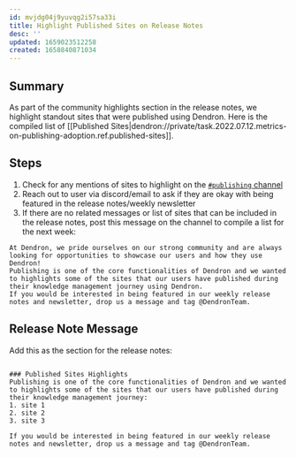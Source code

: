 ```yaml
---
id: mvjdg04j9yuvqg2i57sa33i
title: Highlight Published Sites on Release Notes
desc: ''
updated: 1659023512258
created: 1658840871034
---
```

## Summary
As part of the community highlights section in the release notes, we highlight standout sites that were published using Dendron. Here is the compiled list of [[Published Sites|dendron://private/task.2022.07.12.metrics-on-publishing-adoption.ref.published-sites]]. 

## Steps
1. Check for any mentions of sites to highlight on the [`#publishing` channel](https://discordapp.com/channels/717965437182410783/940064438910865460) 
1. Reach out to user via discord/email to ask if they are okay with being featured in the release notes/weekly newsletter
1. If there are no related messages or list of sites that can be included in the release notes, post this message on the channel to compile a list for the next week:

```
At Dendron, we pride ourselves on our strong community and are always looking for opportunities to showcase our users and how they use Dendron! 
Publishing is one of the core functionalities of Dendron and we wanted to highlights some of the sites that our users have published during their knowledge management journey using Dendron. 
If you would be interested in being featured in our weekly release notes and newsletter, drop us a message and tag @DendronTeam. 

```
## Release Note Message

Add this as the section for the release notes:

```

### Published Sites Highlights
Publishing is one of the core functionalities of Dendron and we wanted to highlights some of the sites that our users have published during their knowledge management journey:
1. site 1
2. site 2
3. site 3

If you would be interested in being featured in our weekly release notes and newsletter, drop us a message and tag @DendronTeam. 

```
